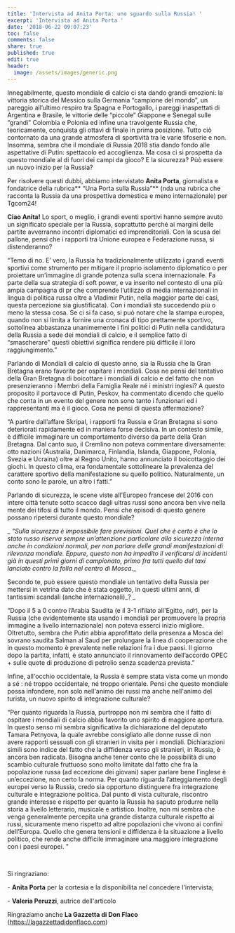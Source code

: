 ```yaml
---
title: 'Intervista ad Anita Porta: uno sguardo sulla Russia! '
excerpt: 'Intervista ad Anita Porta '
date: '2018-06-22 09:07:23'
toc: false
comments: false
share: true
published: true
edit: true
header:
  image: /assets/images/generic.png
---
```

Innegabilmente, questo mondiale di calcio ci sta dando grandi emozioni: la vittoria storica del Messico sulla Germania “campione del mondo”, un pareggio all’ultimo respiro tra Spagna e Portogallo, i pareggi inaspettati di Argentina e Brasile, le vittorie delle “piccole” Giappone e Senegal sulle “grandi” Colombia e Polonia ed infine una travolgente Russia che, teoricamente, conquista gli ottavi di finale in prima posizione.
Tutto ciò contornato da una grande atmosfera di sportività tra le varie tifoserie e non.
Insomma, sembra che il mondiale di Russia 2018 stia dando fondo alle aspettative di Putin: spettacolo ed accoglienza.
Ma cosa ci si prospetta da questo mondiale al di fuori dei campi da gioco?  E la sicurezza? Pùò essere un nuovo inizio per la Russia?

Per risolvere questi dubbi, abbiamo intervistato **Anita Porta**, giornalista e fondatrice della rubrica** “Una Porta sulla Russia”** (nda una rubrica che racconta la Russia da una prospettiva domestica e meno internazionale) per Tgcom24!

**Ciao Anita!** 
Lo sport, o meglio, i grandi eventi sportivi hanno sempre avuto un significato speciale per la Russia, soprattutto perché ai margini delle partite avverranno incontri diplomatici ed imprenditoriali. Con la scusa del pallone, pensi che i rapporti tra Unione europea e Federazione russa, si distenderanno? 

“Temo di no. E’ vero, la Russia ha tradizionalmente utilizzato i grandi eventi sportivi come strumento per mitigare il proprio isolamento diplomatico o per proiettare un’immagine di grande potenza sulla scena internazionale. Fa parte della sua strategia di soft power, e va inserito nel contesto di una più ampia campagna di pr che comprende l’utilizzo di media internazionali in lingua di politica russa oltre a Vladimir Putin, nella maggior parte dei casi, questa percezione sia giustificata). Con i mondiali sta succedendo più o meno la stessa cosa. Se ci si fa caso, si può notare che la stampa europea, quando non si limita a fornire una cronaca di tipo prettamente sportivo, sottolinea abbastanza unanimemente i fini politici di Putin nella candidatura della Russia a sede dei mondiali di calcio, e il semplice fatto di “smascherare” questi obiettivi significa rendere più difficile il loro raggiungimento.”

Parlando di Mondiali di calcio di questo anno, sia la Russia che la Gran Bretagna erano favorite per ospitare i mondiali. Cosa ne pensi del tentativo della Gran Bretagna di boicottare i mondiali di calcio e del fatto che non presenzieranno i Membri della Famiglia Reale né i ministri inglesi? A questo proposito il portavoce di Putin, Peskov, ha commentato dicendo che quello che conta in un evento del genere non sono tanto i funzionari ed i rappresentanti ma è il gioco. Cosa ne pensi di questa affermazione? 

“A partire dall’affare Skripal, i rapporti fra Russia e Gran Bretagna si sono deteriorati rapidamente ed in maniera forse decisiva. In un contesto simile, è difficile immaginare un comportamento diverso da parte della Gran Bretagna. Dal canto suo, il Cremlino non poteva commentare diversamente: otto nazioni (Australia, Danimarca, Finlandia, Islanda, Giappone, Polonia, Svezia e Ucraina) oltre al Regno Unito, hanno annunciato il boicottaggio dei giochi. In questo clima, era fondamentale sottolineare la prevalenza del carattere sportivo della manifestazione su quello politico. Naturalmente, un conto sono le parole, un altro i fatti.”

Parlando di sicurezza, le scene viste all'Europeo francese del 2016 con intere città tenute sotto scacco dagli ultras russi sono ancora ben vive nella mente dei tifosi di tutto il mondo. Pensi che episodi di questo genere possano ripetersi durante questo mondiale?

_
_“Sulla sicurezza è impossibile fare previsioni. Quel che è certo è che lo stato russo riserva sempre un’attenzione particolare alla sicurezza interna anche in condizioni normali, per non parlare delle grandi manifestazioni di rilevanza mondiale. Eppure, questo non ha impedito il verificarsi di incidenti già in questi primi giorni di campionato, primo fra tutti quello del taxi lanciato contro la folla nel centro di Mosca_._


Secondo te, può essere questo mondiale un tentativo della Russia per mettersi in vetrina dato che è stata oggetto, in questi ultimi anni, di tantissimi scandali (anche internazionali)_?   _

“Dopo il 5 a 0 contro l’Arabia Saudita (e il 3-1 rifilato all'Egitto, _ndr_), per la Russia (che evidentemente sta usando i mondiali per promuovere la propria immagine a livello internazionale) non poteva esserci inizio migliore. Oltretutto, sembra che Putin abbia approfittato della presenza a Mosca del sovrano saudita Salman al Saud per prolungare la linea di cooperazione che in questo momento è prevalente nelle relazioni fra i due paesi. Il giorno dopo la partita, infatti, è stato annunciato il rinnovamento dell’accordo OPEC + sulle quote di produzione di petrolio senza scadenza prevista.”

Infine, all'occhio occidentale, la Russia è sempre stata vista come un mondo a sé : né troppo occidentale, né troppo orientale. Pensi che questo mondiale possa infondere, non solo nell'animo dei russi ma anche nell'animo del turista, un nuovo spirito di integrazione  culturale? 

“Per quanto riguarda la Russia, purtroppo non mi sembra che il fatto di ospitare i mondiali di calcio abbia favorito uno spirito di maggiore apertura. In questo senso mi sembra significativa la dichiarazione del deputato Tamara Petnyova, la quale avrebbe consigliato alle donne russe di non avere rapporti sessuali con gli stranieri in visita per i mondiali. Dichiarazioni simili sono indice del fatto che la diffidenza verso gli stranieri, in Russia, è ancora ben radicata. Bisogna anche tener conto che le possibilità di uno scambio culturale fruttuoso sono molto limitate dal fatto che fra la popolazione russa (ad eccezione dei giovani) saper parlare bene l’inglese è un’eccezione, non certo la norma. Per quanto riguarda l’atteggiamento degli europei verso la Russia, credo sia opportuno distinguere fra integrazione culturale e integrazione politica. Dal punto di vista culturale, riscontro grande interesse e rispetto per quanto la Russia ha saputo produrre nella storia a livello letterario, musicale e artistico. Inoltre, non mi sembra che venga generalmente percepita una grande distanza culturale rispetto ai russi, sicuramente meno rispetto ad altre popolazioni che vivono ai confini dell’Europa. Quello che genera tensioni e diffidenza è la situazione a livello politico, che rende anche difficile immaginare una maggiore integrazione con i paesi europei. "

​

Si ringraziano:

\- **Anita Porta** per la cortesia e la disponibilita nel concedere l'intervista;

\- **Valeria Peruzzi**, autrice dell'articolo

Ringraziamo anche **La Gazzetta di Don Flaco** (https://lagazzettadidonflaco.com)
